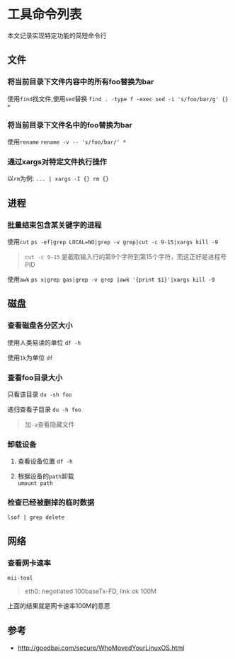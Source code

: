 # 工具命令列表

本文记录实现特定功能的简短命令行

## 文件

### 将当前目录下文件内容中的所有foo替换为bar

使用`find`找文件,使用`sed`替换
`find . -type f -exec sed -i 's/foo/bar/g' {} +`

### 将当前目录下文件名中的foo替换为bar

使用`rename`
`rename -v -- 's/foo/bar/' *`

### 通过xargs对特定文件执行操作

以`rm`为例:
`... | xargs -I {} rm {}`

## 进程

### 批量结束包含某关键字的进程

使用`cut`
`ps -ef|grep LOCAL=NO|grep -v grep|cut -c 9-15|xargs kill -9`
>`cut -c 9-15` 是截取输入行的第9个字符到第15个字符，而这正好是进程号PID

使用`awk`
`ps x|grep gas|grep -v grep |awk '{print $1}'|xargs kill -9`

## 磁盘

### 查看磁盘各分区大小

使用人类易读的单位
`df -h`

使用`1k`为单位
`df`

### 查看foo目录大小

只看该目录
`du -sh foo`

递归查看子目录
`du -h foo`

> 加`-a`查看隐藏文件


### 卸载设备

1. 查看设备位置
`df -h`

2. 根据设备的`path`卸载  
`umount path`
        
        
### 检查已经被删掉的临时数据
`lsof | grep delete`

## 网络

### 查看网卡速率

`mii-tool`

> eth0: negotiated 100baseTx-FD, link ok 100M

上面的结果就是网卡速率100M的意思


## 参考
- http://goodbai.com/secure/WhoMovedYourLinuxOS.html